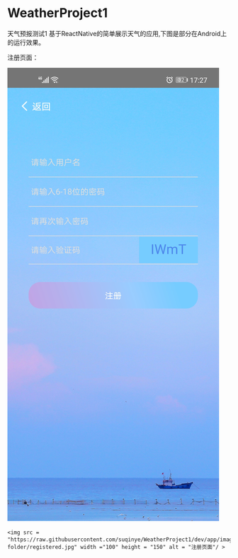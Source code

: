 # WeatherProject1
天气预报测试1
基于ReactNative的简单展示天气的应用,下图是部分在Android上的运行效果。

注册页面：

![Image text](https://raw.githubusercontent.com/suqinye/WeatherProject1/dev/app/image/images-folder/registered.jpg)

```
<img src = "https://raw.githubusercontent.com/suqinye/WeatherProject1/dev/app/image/images-folder/registered.jpg" width ="100" height = "150" alt = "注册页面"/ >
